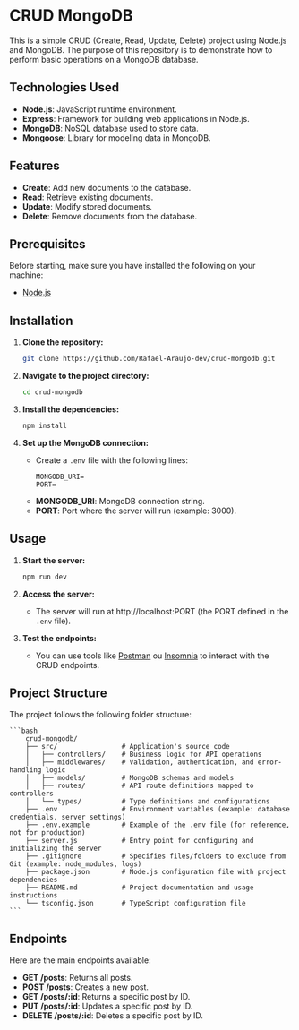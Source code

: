 # CRUD MongoDB

This is a simple CRUD (Create, Read, Update, Delete) project using Node.js and MongoDB. The purpose of this repository is to demonstrate how to perform basic operations on a MongoDB database.

## Technologies Used

- **Node.js**: JavaScript runtime environment.
- **Express**: Framework for building web applications in Node.js.
- **MongoDB**: NoSQL database used to store data.
- **Mongoose**: Library for modeling data in MongoDB.

## Features

- **Create**: Add new documents to the database.
- **Read**: Retrieve existing documents.
- **Update**: Modify stored documents.
- **Delete**: Remove documents from the database.

## Prerequisites

Before starting, make sure you have installed the following on your machine:

- [Node.js](https://nodejs.org/)

## Installation

1. **Clone the repository:**

   ```bash
   git clone https://github.com/Rafael-Araujo-dev/crud-mongodb.git
   ```

2. **Navigate to the project directory:**

   ```bash
   cd crud-mongodb
   ```

3. **Install the dependencies:**

   ```bash
   npm install
   ```

4. **Set up the MongoDB connection:**

    - Create a `.env` file with the following lines:
        ```
        MONGODB_URI=
        PORT=
        ```
    - **MONGODB_URI**: MongoDB connection string.
    - **PORT**: Port where the server will run (example: 3000).

## Usage

1. **Start the server:**
   ```bash
   npm run dev
   ```

2. **Access the server:**
    - The server will run at http://localhost:PORT (the PORT defined in the `.env` file). 

3. **Test the endpoints:**
    - You can use tools like [Postman](https://www.postman.com/) ou [Insomnia](https://insomnia.rest/) to interact with the CRUD endpoints.


## Project Structure

The project follows the following folder structure:

    ```bash
        crud-mongodb/
        ├── src/                # Application's source code
        │   ├── controllers/    # Business logic for API operations
        │   ├── middlewares/    # Validation, authentication, and error-handling logic
        │   ├── models/         # MongoDB schemas and models
        │   ├── routes/         # API route definitions mapped to controllers
        │   └── types/          # Type definitions and configurations
        ├── .env                # Environment variables (example: database credentials, server settings)
        ├── .env.example        # Example of the .env file (for reference, not for production)
        ├── server.js           # Entry point for configuring and initializing the server
        ├── .gitignore          # Specifies files/folders to exclude from Git (example: node_modules, logs)
        ├── package.json        # Node.js configuration file with project dependencies
        ├── README.md           # Project documentation and usage instructions
        └── tsconfig.json       # TypeScript configuration file
    ```

## Endpoints

Here are the main endpoints available:

- **GET /posts**: Returns all posts.
- **POST /posts**: Creates a new post.
- **GET /posts/:id**: Returns a specific post by ID.
- **PUT /posts/:id**: Updates a specific post by ID.
- **DELETE /posts/:id**: Deletes a specific post by ID.
